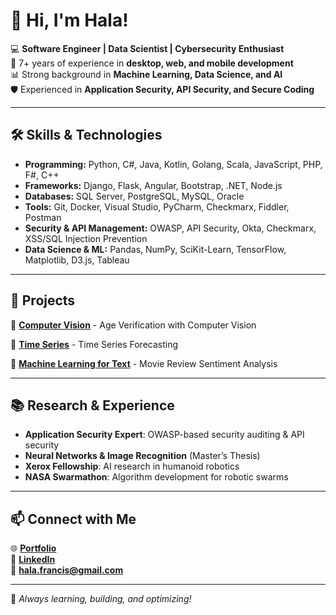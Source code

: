 <!--## Hi there 👋


**haladesigns/haladesigns** is a ✨ _special_ ✨ repository because its `README.md` (this file) appears on your GitHub profile.

Here are some ideas to get you started:

- 🔭 I’m currently working on ...
- 🌱 I’m currently learning ...
- 👯 I’m looking to collaborate on ...
- 🤔 I’m looking for help with ...
- 💬 Ask me about ...
- 📫 How to reach me: ...
- 😄 Pronouns: ...
- ⚡ Fun fact: ...
-->

# 👋 Hi, I'm Hala!

💻 **Software Engineer | Data Scientist | Cybersecurity Enthusiast**  
🚀 7+ years of experience in **desktop, web, and mobile development**  
📊 Strong background in **Machine Learning, Data Science, and AI**  
🛡️ Experienced in **Application Security, API Security, and Secure Coding**  

---

## 🛠 Skills & Technologies

- **Programming:** Python, C#, Java, Kotlin, Golang, Scala, JavaScript, PHP, F#, C++
- **Frameworks:** Django, Flask, Angular, Bootstrap, .NET, Node.js
- **Databases:** SQL Server, PostgreSQL, MySQL, Oracle
- **Tools:** Git, Docker, Visual Studio, PyCharm, Checkmarx, Fiddler, Postman
- **Security & API Management:** OWASP, API Security, Okta, Checkmarx, XSS/SQL Injection Prevention
- **Data Science & ML:** Pandas, NumPy, SciKit-Learn, TensorFlow, Matplotlib, D3.js, Tableau

---

## 📌 Projects

🔹 **[Computer Vision](https://github.com/haladesigns/ComputerVision)** - Age Verification with Computer Vision 

🔹 **[Time Series](https://github.com/haladesigns/TimeSeries)** - Time Series Forecasting  

🔹 **[Machine Learning for Text](https://github.com/haladesigns/Machine-Learning-for-Text)** - Movie Review Sentiment Analysis  

---

## 📚 Research & Experience

- **Application Security Expert**: OWASP-based security auditing & API security
- **Neural Networks & Image Recognition** (Master’s Thesis)
- **Xerox Fellowship**: AI research in humanoid robotics
- **NASA Swarmathon**: Algorithm development for robotic swarms

---

## 📫 Connect with Me

🌐 **[Portfolio](https://yourwebsite.com)**  
💼 **[LinkedIn](https://haladesigns.github.io/portfolio/)**  
📧 **hala.francis@gmail.com**  

---

🚀 *Always learning, building, and optimizing!*
